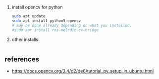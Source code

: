 ---
---

1. install opencv for python

    ```bash
    sudo apt update
    sudo apt install python3-opencv
    # may be done already depending on what you installed.
    #sudo apt install ros-melodic-cv-bridge
    ```


1. other installs:

    ```bash
    ```

## references

* https://docs.opencv.org/3.4/d2/de6/tutorial_py_setup_in_ubuntu.html